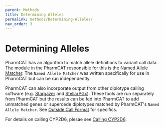```yaml
---
parent: Methods
title: Determining Alleles
permalink: methods/Determining-Alleles/
nav_order: 3
---
```

# Determining Alleles

PharmCAT has an algorithm to match allele definitions to variant call data. The module in the PharmCAT responsible for
this is the [Named Allele Matcher](/methods/NamedAlleleMatcher-101). The `Named Allele Matcher` was written specifically
for use in PharmCAT but can be run independently.

PharmCAT can also incorporate output from other diplotype calling software (e.g.
[Stargazer](https://stargazer.gs.washington.edu/stargazerweb/index.html) and
[StellarPGx](https://github.com/SBIMB/StellarPGx)). These tools are run separately from PharmCAT but the results can be
fed into PharmCAT to add unmatched genes or supercede diplotypes matched by PharmCAT's `Named Allele Matcher`.
See [Outside Call Format](/using/Outside-Call-Format) for specifics.

For details on calling CYP2D6, plesae see [Calling CYP2D6](/using/Calling-CYP2D6).
